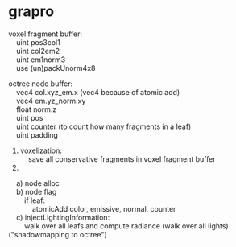 grapro
======

voxel fragment buffer:  
&nbsp;&nbsp;&nbsp;&nbsp;uint pos3col1  
&nbsp;&nbsp;&nbsp;&nbsp;uint col2em2  
&nbsp;&nbsp;&nbsp;&nbsp;uint em1norm3  
&nbsp;&nbsp;&nbsp;&nbsp;use (un)packUnorm4x8  

octree node buffer:  
&nbsp;&nbsp;&nbsp;&nbsp;vec4 col.xyz_em.x (vec4 because of atomic add)  
&nbsp;&nbsp;&nbsp;&nbsp;vec4 em.yz_norm.xy  
&nbsp;&nbsp;&nbsp;&nbsp;float norm.z  
&nbsp;&nbsp;&nbsp;&nbsp;uint pos  
&nbsp;&nbsp;&nbsp;&nbsp;uint counter (to count how many fragments in a leaf)  
&nbsp;&nbsp;&nbsp;&nbsp;uint padding  
    
1) voxelization:  
&nbsp;&nbsp;&nbsp;&nbsp;save all conservative fragments in voxel fragment buffer  
2)  
&nbsp;&nbsp;&nbsp;&nbsp;a) node alloc  
&nbsp;&nbsp;&nbsp;&nbsp;b) node flag  
&nbsp;&nbsp;&nbsp;&nbsp;&nbsp;&nbsp;&nbsp;&nbsp;if leaf:  
&nbsp;&nbsp;&nbsp;&nbsp;&nbsp;&nbsp;&nbsp;&nbsp;&nbsp;&nbsp;&nbsp;&nbsp;atomicAdd color, emissive, normal, counter  
&nbsp;&nbsp;&nbsp;&nbsp;c) injectLightingInformation:  
&nbsp;&nbsp;&nbsp;&nbsp;&nbsp;&nbsp;&nbsp;&nbsp;walk over all leafs and compute radiance (walk over all lights) ("shadowmapping to octree")  

